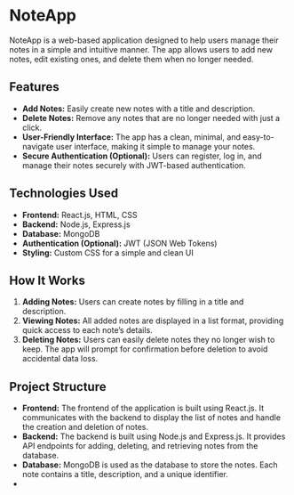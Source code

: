# **NoteApp**

NoteApp is a web-based application designed to help users manage their notes in a simple and intuitive manner. The app allows users to add new notes, edit existing ones, and delete them when no longer needed.

## **Features**

- **Add Notes:** Easily create new notes with a title and description.
- **Delete Notes:** Remove any notes that are no longer needed with just a click.
- **User-Friendly Interface:** The app has a clean, minimal, and easy-to-navigate user interface, making it simple to manage your notes.
- **Secure Authentication (Optional):** Users can register, log in, and manage their notes securely with JWT-based authentication.

## **Technologies Used**

- **Frontend:** React.js, HTML, CSS
- **Backend:** Node.js, Express.js
- **Database:** MongoDB
- **Authentication (Optional):** JWT (JSON Web Tokens)
- **Styling:** Custom CSS for a simple and clean UI

## **How It Works**

1. **Adding Notes:** Users can create notes by filling in a title and description.
2. **Viewing Notes:** All added notes are displayed in a list format, providing quick access to each note’s details.
3. **Deleting Notes:** Users can easily delete notes they no longer wish to keep. The app will prompt for confirmation before deletion to avoid accidental data loss.
   
## **Project Structure**

- **Frontend:** The frontend of the application is built using React.js. It communicates with the backend to display the list of notes and handle the creation and deletion of notes.
- **Backend:** The backend is built using Node.js and Express.js. It provides API endpoints for adding, deleting, and retrieving notes from the database.
- **Database:** MongoDB is used as the database to store the notes. Each note contains a title, description, and a unique identifier.
- 
